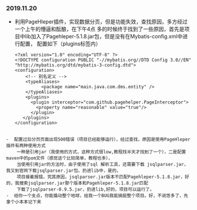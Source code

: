 ### 2019.11.20
- 利用PageHleper插件，实现数据分页，但是功能失效，查找原因，多方经过一个上午的懵逼和酝酿，在下午4点
  多的时候终于找到了一些原因，首先是项目中lib加入了Pagehleper-5.1.8.jar包，但是没有在Mybatis-config.xml中进行配置，
  配置如下（plugins标签内）
  ```
  <?xml version="1.0" encoding="UTF-8" ?>
  <!DOCTYPE configuration PUBLIC "-//mybatis.org//DTD Config 3.0//EN"
  "http://mybatis.org/dtd/mybatis-3-config.dtd">
  <configuration>
	  <!-- 别名定义 -->
	  <typeAliases>
		    <package name="main.java.com.dms.entity" />
	  </typeAliases>
	  <plugins>
        <plugin interceptor="com.github.pagehelper.PageInterceptor">
          <property name="reasonable" value="true"/> 
        </plugin>
     </plugins> 
  </configuration>
```

-  配置过后分页页面出现500错误（项目已经能够运行），经过查找，原因是使用PageHleper插件有两种使用方式
    一种是引用jar（我使用的方式，这种方式很low,教程找半天才找到了一个），二是配置maven中的pom文件（感觉这个比较简单，教程也多），
    当使用引用jar的方法时，由于使用了sql 解析工具，还需要下载 jsqlparser.jar，我又到官网下载jsqlparser.jar包，扔进lib中，是的，
    项目接着报错，究其原因，jsqlparser.jar版本不匹配Pagehleper-5.1.8.jar，好的，我搜索jsqlparser.jar那个版本和Pagehleper-5.1.8.jar匹配
    下载了jsqlparser-0.9.5.jar，扔进lib,好的，项目可以运行了。
-  给你一个支点，你能撬动整个地球，给我一个BUG我能搞挺整个项目。好，不说恁多了，先拿个小本本记下来
